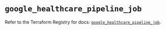 # `google_healthcare_pipeline_job`

Refer to the Terraform Registry for docs: [`google_healthcare_pipeline_job`](https://registry.terraform.io/providers/hashicorp/google/6.49.0/docs/resources/healthcare_pipeline_job).
